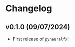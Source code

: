 # Changelog

<!--next-version-placeholder-->

## v0.1.0 (09/07/2024)

- First release of `pyneuralfx`!
